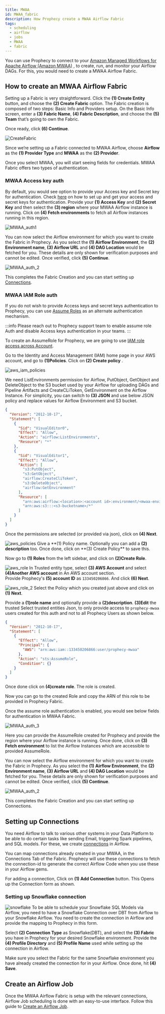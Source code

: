 ```yaml
---
title: MWAA
id: MWAA_fabric
description: How Prophecy create a MWAA Airflow Fabric
tags:
  - scheduling
  - airflow
  - jobs
  - MWAA
  - fabric
---
```


You can use Prophecy to connect to your [Amazon Managed Workflows for Apache Airflow (Amazon MWAA)](https://aws.amazon.com/managed-workflows-for-apache-airflow/) , to create, run, and monitor your Airflow DAGs.
For this, you would need to create a MWAA Airflow Fabric.

## How to create an MWAA Airflow Fabric

Setting up a Fabric is very straightforward. Click the **(1) Create Entity** button, and choose the **(2) Create Fabric** option. The Fabric creation is composed of two steps: Basic Info and Providers setup.
On the Basic Info screen, enter a **(3) Fabric Name**, **(4) Fabric Description**, and choose the **(5) Team** that’s going to own the Fabric.

Once ready, click **(6) Continue**.

![CreateFabric](img/Fabric_Create.png)

Since we’re setting up a Fabric connected to MWAA Airflow, choose **Airflow** as the **(1) Provider Type** and **MWAA** as the **(2) Provider**.

Once you select MWAA, you will start seeing fields for credentials.
MWAA Fabric offers two types of authentication.

### MWAA Access key auth

By default, you would see option to provide your Access key and Secret key for authentication. Check [here](https://docs.aws.amazon.com/IAM/latest/UserGuide/id_credentials_access-keys.html) on how to set up and get your access and secret keys for authentication.
Provide your **(1) Access Key** and **(2) Secret Key** and then select the **(3) region** where your MWAA Airflow instance is running. Click on **(4) Fetch environments** to fetch all Airflow instances running in this region.

![MWAA_auth1](img/MWAA_Auth1.png)

You can now select the Airflow environment for which you want to create the Fabric in Prophecy. As you select the **(1) Airflow Environment**, the **(2) Environment name**, **(3) Airflow URL** and **(4) DAG Location** would be fetched for you.
These details are only shown for verification purposes and cannot be edited. Once verified, click **(5) Continue**.

![MWAA_auth_2](img/MWAA_Auth_2.png)

This completes the Fabric Creation and you can start setting up [Connections](#setting-up-connections).

### MWAA IAM Role auth

If you do not wish to provide Access keys and secret keys authentication to Prophecy, you can use [Assume Roles](https://docs.aws.amazon.com/STS/latest/APIReference/API_AssumeRole.html) as an alternate authentication mechanism.

:::info
Please reach out to Prophecy support team to enable assume role Auth and disable Access keys authentication in your teams.
:::

To create an AssumeRole for Prophecy, we are going to use [IAM role access across Account](https://docs.aws.amazon.com/IAM/latest/UserGuide/tutorial_cross-account-with-roles.html).

Go to the Identity and Access Management (IAM) home page in your AWS account, and go to **(1)Policies**. Click on **(2) Create policy** .

![aws_iam_policies](img/aws_iamrole_policies.png)

We need ListEnvironments permission for Airflow, PutObject, GetObject and DeleteObject to the S3 bucket used by your Airflow for uploading DAGs and Pipeline Artifacts and CreateCLiToken, GetEnvironment on the Airflow Instance.
For simplicity, you can switch to **(3) JSON** and use below JSON policy and replace values for Airflow Environment and S3 bucket.

```json
{
  "Version": "2012-10-17",
  "Statement": [
    {
      "Sid": "VisualEditor0",
      "Effect": "Allow",
      "Action": "airflow:ListEnvironments",
      "Resource": "*"
    },
    {
      "Sid": "VisualEditor1",
      "Effect": "Allow",
      "Action": [
        "s3:PutObject",
        "s3:GetObject",
        "airflow:CreateCliToken",
        "s3:DeleteObject",
        "airflow:GetEnvironment"
      ],
      "Resource": [
        "arn:aws:airflow:<location>:<account id>:environment/<mwaa-environment-name>",
        "arn:aws:s3:::<s3-bucketname>/*"
      ]
    }
  ]
}
```

Once the permissions are selected (or provided via json), click on **(4) Next**.

![aws_policies](img/aws_iamrole_policies2.png)
Give a **(1) Policy name. Optionally you can add a **(2) description** too. Once done, click on **(3) Create Policy\*\* to save this.

Now go to **(1) Roles** from the left sidebar, and click on **(2)Create Role**.

![aws_role](img/aws_create_role.png)
In Trusted entity type, select **(3) AWS Account** and select **(4)Another AWS account** in An AWS account section.  
Provide Prophecy's **(5) account ID** as `133450206866`. And click **(6) Next**.

![aws_role_2](img/aws_create_role_2.png)
Select the Policy which you created just above and click on **(1) Next**.

Provide a **(1)role name** and optionally provide a **(2)description**.
**(3)Edit** the trusted Select trusted entities Json, to only provide access to `prophecy-mwaa` users created for this auth and not to all Prophecy Users as shown below.

```json
{
  "Version": "2012-10-17",
  "Statement": [
    {
      "Effect": "Allow",
      "Principal": {
        "AWS": "arn:aws:iam::133450206866:user/prophecy-mwaa"
      },
      "Action": "sts:AssumeRole",
      "Condition": {}
    }
  ]
}
```

Once done click on **(4)create role**. The role is created.

Now you can go to the created Role and copy the ARN of this role to be provided in Prophecy Fabric.

Once the assume role authentication is enabled, you would see below fields for authentication in MWAA Fabric.

![MWAA_auth_3](img/MWAA_Auth_3.png)

Here you can provide the AssumeRole created for Prophecy and provide the region where your Airflow instance is running. Once done, click on **(3) Fetch environment** to list the Airflow Instances which are accessible to provided AssumeRole.

You can now select the Airflow environment for which you want to create the Fabric in Prophecy. As you select the **(1) Airflow Environment**, the **(2) Environment name**, **(3) Airflow URL** and **(4) DAG Location** would be fetched for you.
These details are only shown for verification purposes and cannot be edited. Once verified, click **(5) Continue**.

![MWAA_auth_2](img/MWAA_Auth_2.png)

This completes the Fabric Creation and you can start setting up Connections.

## Setting up Connections

You need Airflow to talk to various other systems in your Data Platform to be able to do certain tasks like sending Email, triggering Spark pipelines, and SQL models.
For these, we create [connections](https://airflow.apache.org/docs/apache-airflow/stable/authoring-and-scheduling/connections.html) in Airflow.

You can map connections already created in your MWAA, in the Connections Tab of the Fabric.
Prophecy will use these connections to fetch the connection-id to generate the correct Airflow Code when you use these in your Airflow gems.

For adding a connection, Click on **(1) Add Connection** button. This Opens up the Connection form as shown.

### Setting up Snowflake connection

![snowflake](img/mwaa_snowflake_connection.png)
To be able to schedule your Snowflake SQL Models via Airflow, you need to have a Snowflake Connection over DBT from Airflow to your Snowflake Airflow. You need to create the connection in Airflow and provide the mapping to Prophecy in this form.

Select **(2) Connection Type** as Snowflake(DBT), and select the **(3) Fabric** you have in Prophecy for your desired Snowflake environment. Provide the **(4) Profile Directory** and **(5) Profile Name** used while setting up the connection in Airflow.

Make sure you select the Fabric for the same Snowflake environment you have already created the connection for in your Airflow.
Once done, hit **(4) Save**.

## Create an Airflow Job

Once the MWAA Airflow Fabric is setup with the relevant connections, Airflow Job scheduling is done with an easy-to-use interface. Follow this guide to [Create an Airflow Job](/docs/Orchestration/airflow/getting-started-with-low-code-airflow.md#2-create-an-airflow-job).
